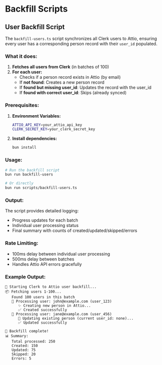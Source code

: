# Backfill Scripts

## User Backfill Script

The `backfill-users.ts` script synchronizes all Clerk users to Attio, ensuring every user has a corresponding person record with their `user_id` populated.

### What it does:

1. **Fetches all users from Clerk** (in batches of 100)
2. **For each user:**
   - Checks if a person record exists in Attio (by email)
   - If **not found**: Creates a new person record
   - If **found but missing user_id**: Updates the record with the user_id
   - If **found with correct user_id**: Skips (already synced)

### Prerequisites:

1. **Environment Variables:**
   ```bash
   ATTIO_API_KEY=your_attio_api_key
   CLERK_SECRET_KEY=your_clerk_secret_key
   ```

2. **Install dependencies:**
   ```bash
   bun install
   ```

### Usage:

```bash
# Run the backfill script
bun run backfill-users

# Or directly
bun run scripts/backfill-users.ts
```

### Output:

The script provides detailed logging:
- Progress updates for each batch
- Individual user processing status
- Final summary with counts of created/updated/skipped/errors

### Rate Limiting:

- 100ms delay between individual user processing
- 500ms delay between batches
- Handles Attio API errors gracefully

### Example Output:

```
🚀 Starting Clerk to Attio user backfill...
📦 Fetching users 1-100...
   Found 100 users in this batch
   👤 Processing user: john@example.com (user_123)
      ✨ Creating new person in Attio...
      ✅ Created successfully
   👤 Processing user: jane@example.com (user_456)
      🔄 Updating existing person (current user_id: none)...
      ✅ Updated successfully

🎉 Backfill complete!
📊 Summary:
   Total processed: 250
   Created: 150
   Updated: 75
   Skipped: 20
   Errors: 5
```